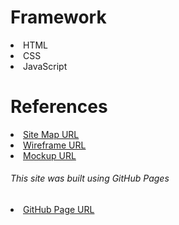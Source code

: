 <h1>Framework</h1>

<li>HTML</li>
<li>CSS</li>
<li>JavaScript</li>

<h1>References</h1>

<li><a href="https://www.gloomaps.com/3ykAoYFDfR">Site Map URL</a></li>
<li><a href="https://wireframe.cc/8RjhkW">Wireframe URL</a></li>
<li><a href="https://www.figma.com/file/xXr9BCHtvBSihiMqKLOEhE/My-Portfolio?node-id=1%3A2">Mockup URL</a></li>

<h6>This site was built using GitHub Pages</h6>

<li><a href="https://randika0514.github.io/My-Portfoliyo/">GitHub Page URL</a></li>
